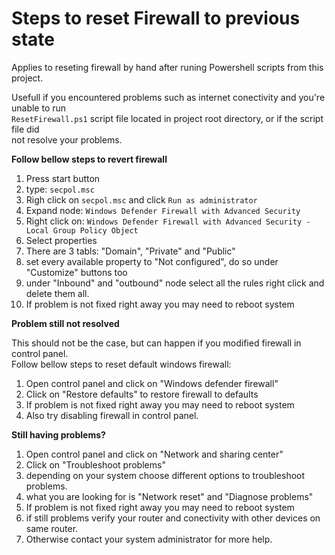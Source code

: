 # Steps to reset Firewall to previous state

Applies to reseting firewall by hand after runing Powershell scripts from this project.

Usefull if you encountered problems such as internet conectivity and you're unable to run\
`ResetFirewall.ps1` script file located in project root directory, or if the script file did\
not resolve your problems.

**Follow bellow steps to revert firewall**
1. Press start button
2. type: `secpol.msc`
2. Righ click on `secpol.msc` and click `Run as administrator`
3. Expand node: `Windows Defender Firewall with Advanced Security`
4. Right click on: `Windows Defender Firewall with Advanced Security - Local Group Policy Object`
5. Select properties
6. There are 3 tabls: "Domain", "Private" and "Public"
7. set every available property to "Not configured", do so under "Customize" buttons too
8. under "Inbound" and "outbound" node select all the rules right click and delete them all.
9. If problem is not fixed right away you may need to reboot system

**Problem still not resolved**

This should not be the case, but can happen if you modified firewall in control panel.\
Follow bellow steps to reset default windows firewall:

1. Open control panel and click on "Windows defender firewall"
2. Click on "Restore defaults" to restore firewall to defaults
3. If problem is not fixed right away you may need to reboot system
4. Also try disabling firewall in control panel.

**Still having problems?**
1. Open control panel and click on "Network and sharing center"
2. Click on "Troubleshoot problems"
3. depending on your system choose different options to troubleshoot problems.
4. what you are looking for is "Network reset" and "Diagnose problems"
5. If problem is not fixed right away you may need to reboot system
6. if still problems verify your router and conectivity with other devices on same router.
7. Otherwise contact your system administrator for more help.
